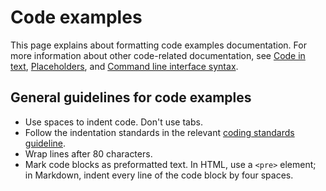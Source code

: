 # Code examples

This page explains about formatting code examples documentation. For more information about other code-related documentation, see [Code in text](), [Placeholders](), and [Command line interface syntax]().

## General guidelines for code examples

- Use spaces to indent code. Don't use tabs.
- Follow the indentation standards in the relevant [coding standards guideline]().
- Wrap lines after 80 characters.
- Mark code blocks as preformatted text. In HTML, use a `<pre>` element; in Markdown, indent every line of the code block by four spaces.
